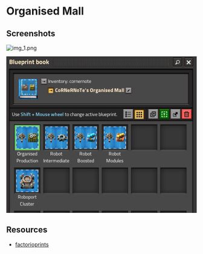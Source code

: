 # Organised Mall

## Screenshots

![img_1.png](img_1.png)

![img.png](img.png)

## Resources

- [factorioprints](https://factorioprints.com/view/-MoXjnydVWNNlaCtALNT)